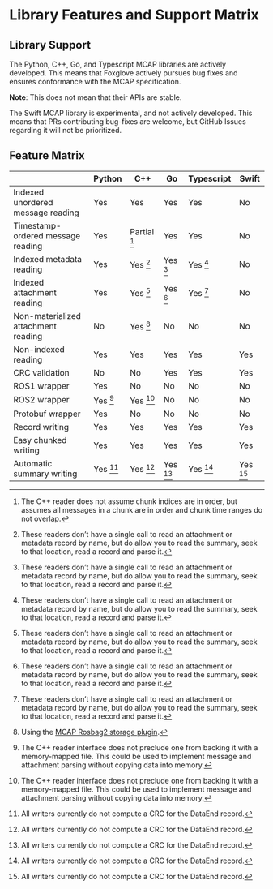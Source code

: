 # Library Features and Support Matrix

## Library Support

The Python, C++, Go, and Typescript MCAP libraries are actively developed. This means that Foxglove actively pursues bug fixes and ensures conformance with the MCAP specification.

**Note**: This does not mean that their APIs are stable.

The Swift MCAP library is experimental, and not actively developed. This means that PRs contributing bug-fixes are welcome, but GitHub Issues regarding it will not be prioritized.

## Feature Matrix

|  | Python | C++ | Go | Typescript | Swift |
| --- | --- | --- | --- | --- | --- |
| Indexed unordered message reading | Yes | Yes | Yes | Yes | No |
| Timestamp-ordered message reading | Yes | Partial [^1] | Yes | Yes | No |
| Indexed metadata reading | Yes | Yes [^2] | Yes [^2] | Yes [^2] | No |
| Indexed attachment reading | Yes | Yes [^2] | Yes [^2] | Yes [^2] | No |
| Non-materialized attachment reading | No | Yes [^3] | No | No | No |
| Non-indexed reading | Yes | Yes | Yes | Yes | Yes |
| CRC validation | No | No | Yes | Yes | Yes |
| ROS1 wrapper | Yes | No | No | No | No |
| ROS2 wrapper | Yes [^4] | Yes [^4] | No | No | No |
| Protobuf wrapper | Yes | No | No | No | No |
| Record writing | Yes | Yes | Yes | Yes | Yes |
| Easy chunked writing | Yes | Yes | Yes | Yes | Yes |
| Automatic summary writing | Yes [^5] | Yes [^5] | Yes [^5] | Yes [^5] | Yes [^5] |

[^1]: The C++ reader does not assume chunk indices are in order, but assumes all messages in a chunk are in order and chunk time ranges do not overlap.
[^2]: These readers don’t have a single call to read an attachment or metadata record by name, but do allow you to read the summary, seek to that location, read a record and parse it.
[^3]: Using the [MCAP Rosbag2 storage plugin](https://github.com/ros-tooling/rosbag2_storage_mcap).
[^4]: The C++ reader interface does not preclude one from backing it with a memory-mapped file. This could be used to implement message and attachment parsing without copying data into memory.
[^5]: All writers currently do not compute a CRC for the DataEnd record.
